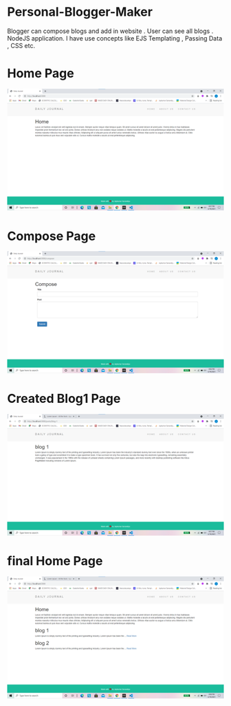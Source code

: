 # Personal-Blogger-Maker
Blogger can compose blogs and add in website . User can see all blogs . NodeJS application. 
I have use concepts like EJS Templating , Passing Data , CSS etc.

# Home Page
![](home.png)

# Compose Page
![](compose.png)

# Created Blog1 Page
![](blog1.png)

# final Home Page
![](home2.png)
